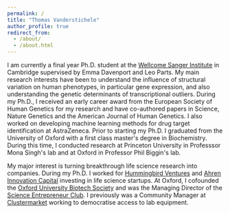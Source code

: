 ```yaml
---
permalink: /
title: "Thomas Vanderstichele"
author_profile: true
redirect_from: 
  - /about/
  - /about.html
---
```


I am currently a final year Ph.D. student at the [Wellcome Sanger Institute](https://www.sanger.ac.uk) in Cambridge supervised by Emma Davenport and Leo Parts. My main research interests have been to understand the influence of structural variation on human phenotypes, in particular gene expression, and also understanding the genetic determinants of transcriptional outliers. During my Ph.D., I received an early career award from the European Society of Human Genetics for my research and have co-authored papers in Science, Nature Genetics and the American Journal of Human Genetics. I also worked on developing machine learning methods for drug target identification at AstraZeneca. Prior to starting my Ph.D. I graduated from the University of Oxford with a first class master's degree in Biochemistry. During this time, I conducted research at Princeton University in Professsor Mona Singh's lab and at Oxford in Professor Phil Biggin's lab. 

My major interest is turning breakthrough life science research into companies. During my Ph.D. I worked for [Hummingbird Ventures](https://www.hummingbird.vc) and [Ahren Innovation Capital](https://www.ahreninnovationcapital.com) investing in life science startups. At Oxford, I cofounded the [Oxford University Biotech Society](https://oxfordbiotech.uk) and was the Managing Director of the [Science Entrepreneur Club](https://www.science-entrepreneur.com). I previously was a Community Manager at [Clustermarket](https://clustermarket.com) working to democratise access to lab equipment. 
